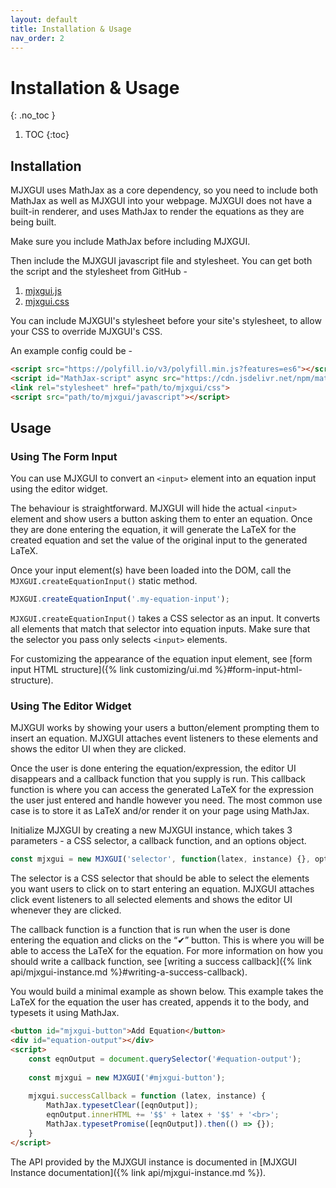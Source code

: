 ```yaml
---
layout: default
title: Installation & Usage 
nav_order: 2
---
```


# Installation & Usage
{: .no_toc }

1. TOC
{:toc}

## Installation
MJXGUI uses MathJax as a core dependency, so you need to include both MathJax as well as MJXGUI into your webpage. MJXGUI does not have a built-in renderer, and uses MathJax to render the equations as they are being built.

Make sure you include MathJax before including MJXGUI.

Then include the MJXGUI javascript file and stylesheet. You can get both the script and the stylesheet from GitHub -
1. [mjxgui.js](https://raw.githubusercontent.com/hrushikeshrv/mjxgui/main/src/mjxgui.min.js)
2. [mjxgui.css](https://raw.githubusercontent.com/hrushikeshrv/mjxgui/main/src/mjxgui.css)

You can include MJXGUI's stylesheet before your site's stylesheet, to allow your CSS to override MJXGUI's CSS.

An example config could be -

```html
<script src="https://polyfill.io/v3/polyfill.min.js?features=es6"></script>
<script id="MathJax-script" async src="https://cdn.jsdelivr.net/npm/mathjax@3/es5/tex-mml-chtml.js"></script>
<link rel="stylesheet" href="path/to/mjxgui/css">
<script src="path/to/mjxgui/javascript"></script>
```

## Usage

### Using The Form Input
You can use MJXGUI to convert an `<input>` element into an equation input using the editor widget.

The behaviour is straightforward. MJXGUI will hide the actual `<input>` element and show users a button asking them to enter an equation. Once they are done entering the equation, it will generate the LaTeX for the created equation and set the value of the original input to the generated LaTeX.

Once your input element(s) have been loaded into the DOM, call the `MJXGUI.createEquationInput()` static method.

```javascript
MJXGUI.createEquationInput('.my-equation-input');
```

`MJXGUI.createEquationInput()` takes a CSS selector as an input. It converts all elements that match that selector into equation inputs. Make sure that the selector you pass only selects `<input>` elements.

For customizing the appearance of the equation input element, see [form input HTML structure]({% link customizing/ui.md %}#form-input-html-structure).

### Using The Editor Widget
MJXGUI works by showing your users a button/element prompting them to insert an equation. MJXGUI attaches event listeners to these elements and shows the editor UI when they are clicked.

Once the user is done entering the equation/expression, the editor UI disappears and a callback function that you supply is run. This callback function is where you can access the generated LaTeX for the expression the user just entered and handle however you need. The most common use case is to store it as LaTeX and/or render it on your page using MathJax.

Initialize MJXGUI by creating a new MJXGUI instance, which takes 3 parameters - a CSS selector, a callback function, and an options object.

```javascript
const mjxgui = new MJXGUI('selector', function(latex, instance) {}, options={});
```

The selector is a CSS selector that should be able to select the elements you want users to click on to start entering an equation. MJXGUI attaches click event listeners to all selected elements and shows the editor UI whenever they are clicked.

The callback function is a function that is run when the user is done entering the equation and clicks on the “✔” button. This is where you will be able to access the LaTeX for the equation. For more information on how you should write a callback function, see [writing a success callback]({% link api/mjxgui-instance.md %}#writing-a-success-callback).

You would build a minimal example as shown below. This example takes the LaTeX for the equation the user has created, appends it to the body, and typesets it using MathJax.

```html
<button id="mjxgui-button">Add Equation</button>
<div id="equation-output"></div>
<script>
    const eqnOutput = document.querySelector('#equation-output');
    
    const mjxgui = new MJXGUI('#mjxgui-button');
    
    mjxgui.successCallback = function (latex, instance) {
        MathJax.typesetClear([eqnOutput]);
        eqnOutput.innerHTML += '$$' + latex + '$$' + '<br>';
        MathJax.typesetPromise([eqnOutput]).then(() => {});
    }
</script>
```

The API provided by the MJXGUI instance is documented in [MJXGUI Instance documentation]({% link api/mjxgui-instance.md %}).